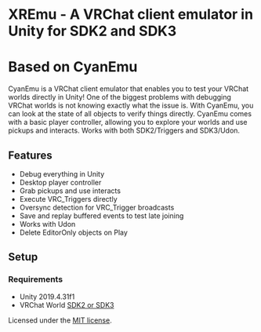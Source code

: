 # XREmu - A VRChat client emulator in Unity for SDK2 and SDK3
# Based on CyanEmu

CyanEmu is a VRChat client emulator that enables you to test your VRChat worlds directly in Unity! One of the biggest problems with debugging VRChat worlds is not knowing exactly what the issue is. With CyanEmu, you can look at the state of all objects to verify things directly. CyanEmu comes with a basic player controller, allowing you to explore your worlds and use pickups and interacts. Works with both SDK2/Triggers and SDK3/Udon.

## Features

- Debug everything in Unity
- Desktop player controller
- Grab pickups and use interacts
- Execute VRC_Triggers directly
- Oversync detection for VRC_Trigger broadcasts
- Save and replay buffered events to test late joining
- Works with Udon
- Delete EditorOnly objects on Play

## Setup

### Requirements

- Unity 2019.4.31f1
- VRChat World [SDK2 or SDK3](https://vrchat.com/home/download)

Licensed under the [MIT license](LICENSE.md).
